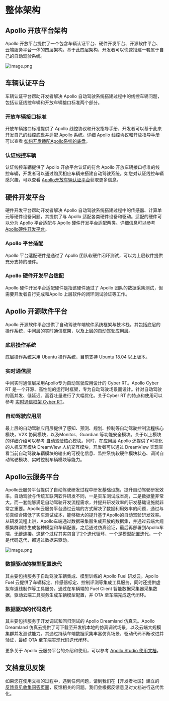 # 整体架构

## Apollo 开放平台架构

Apollo 开放平台提供了一个包含车辆认证平台、硬件开发平台、开源软件平台、云端服务平台一体的四层架构。基于此四层架构，开发者可以快速搭建一套属于自己的自动驾驶系统。

![image.png](https://bce.bdstatic.com/doc/Apollo-Homepage-Document/Apollo_Doc_CN_8_0/image_e49df47.png)

## 车辆认证平台

车辆认证平台帮助开发者解决 Apollo 自动驾驶系统搭建过程中的线控车辆问题，包括认证线控车辆和开放车辆接口标准两个部分。

### 开放车辆接口标准

开放车辆接口标准提供了 Apollo 线控协议和开发指导手册，开发者可以基于此来开发自己的线控底盘并适配 Apollo 系统。详细 Apollo 线控协议和开放指导手册可以查看 [如何开发适配Apollo系统的底盘](https://developer.apollo.auto/vehicle/certificate_cn.html)。

### 认证线控车辆

认证线控车辆提供了 Apollo 开放平台认证的符合 Apollo 开放车辆接口标准的线控车辆，开发者可以通过购买相应车辆来搭建自动驾驶系统。如您对认证线控车辆感兴趣，可以查看 [Apollo开放车辆认证平台](https://developer.apollo.auto/vehicle/certificate_cn.html)获取更多信息。

## 硬件开发平台

硬件开发平台帮助开发者解决 Apollo 自动驾驶系统搭建过程中的传感器、计算单元等硬件设备问题，其提供了与 Apollo 适配各类硬件设备和驱动。适配的硬件可以分为 Apollo 平台适配与 Apollo 硬件开发平台适配两类。详细信息可以参考 [Apollo硬件开发平台](https://developer.apollo.auto/platform/hardware_cn.html)。

### Apollo 平台适配

Apollo 平台适配硬件是通过了 Apollo 团队软硬件闭环测试，可以为上层软件提供充分支持的硬件。

### Apollo 硬件开发平台适配

Apollo 硬件开发平台适配硬件是指该硬件通过了 Apollo 团队的数据采集测试，但需要开发者自行完成和Apollo 上层软件的闭环测试验证等工作。

## Apollo 开源软件平台

Apollo 开源软件平台提供了自动驾驶车端软件系统框架与技术栈。其包括底层的操作系统，中间层的实时通信框架，以及上层的自动驾驶应用层。

### 底层操作系统

底层操作系统采用 Ubuntu 操作系统，目前支持 Ubuntu 18.04 以上版本。

### 实时通信层

中间实时通信层采用Apollo专为自动驾驶应用设计的 Cyber RT。Apollo Cyber​​ RT 是一个开源、高性能的运行时框架，专为自动驾驶场景而设计。针对自动驾驶的高并发、低延迟、高吞吐量进行了大幅优化。关于Cyber RT 的特点和使用可以参考 [实时通信框架 Cyber RT](<Apollo_Doc_CN_8_0/使用指南/整体架构/实时通信框架 Cyber RT.md>)。

### 自动驾驶应用层

最上层的自动驾驶应用层提供了感知、预测、规划、控制等自动驾驶控制流程核心模块，V2X 协同模块，以及Monitor、Guardian 等功能安全模块。关于以上模块的详细介绍可以参考 [自动驾驶核心模块](Apollo_Doc_CN_8_0/使用指南/整体架构/自动驾驶应用层核心模块.md#自动驾驶核心模块)。同时，在应用层 Apollo 还提供了可视化的人机交互模块 DreamView 人机交互模块，开发者可以通过 DreamView 实现查看当前自动驾驶车辆模块的输出的可视化信息、监控系统软硬件模块状态、调试自动驾驶模块、实时控制车辆模块等能力。

## Apollo云服务平台

Apollo云服务平台提供了自动驾驶研发过程中研发基础设施，提升自动驾驶研发效率。自动驾驶与传统互联网软件研发不同，一是实车测试成本高，二是数据量非常大。而一套能够满足自动驾驶开发流程需求，并提升研发效率的研发基础设施就非常之重要。Apollo云服务平台通过云端的方式解决了数据利用效率的问题，通过与仿真结合降低了实车测试成本，能够极大的提升基于Apollo的自动驾驶研发效率。从研发流程上讲，Apollo车端通过数据采集器生成开放的数据集，并通过云端大规模集群训练生成各种模型和车辆配置，之后通过仿真验证，最后再部署到Apollo车端，无缝连接。这整个过程其实包含了2个迭代循环，一个是模型配置迭代，一个是代码迭代，都通过数据来驱动。

![image.png](https://bce.bdstatic.com/doc/Apollo-Homepage-Document/Apollo_Doc_CN_8_0/image_50def8d.png)

### 数据驱动的模型配置迭代

其主要包括服务于自动驾驶车辆集成、模型训练的 Apollo Fuel 研发云。Apollo Fuel 云提供了车辆标定、传感器标定、控制评测等集成工具服务，同时还提供虚拟车道线制作等工具服务。通过在车辆端的 Fuel Client 智能数据采集器采集数据，驱动云端工具服务生成车辆模型配置，并 OTA 至车端完成迭代闭环。

### 数据驱动的代码迭代

其主要包括服务于开发调试和回归测试的 Apollo Dreamland 仿真云。Apollo Dreamland 仿真云提供了可下载至开发机本地的仿真调试场景，以及云端大规模集群并发测试能力。其通过持续车端数据采集丰富仿真场景，驱动代码不断改进并验证，最终 OTA 至车端实现代码迭代闭环。

更多关于 Apollo 云服务平台的介绍和使用，可以参考 [Apollo Studio 使用文档](https://studio.apollo.auto/Apollo-Homepage-Document/Apollo_Studio/)。

## 文档意见反馈

如果您在使用文档的过程中，遇到任何问题，请到我们在【开发者社区】建立的 [反馈意见收集问答页面](https://studio.apollo.auto/community/article/163)，反馈相关的问题。我们会根据反馈意见对文档进行迭代优化。
